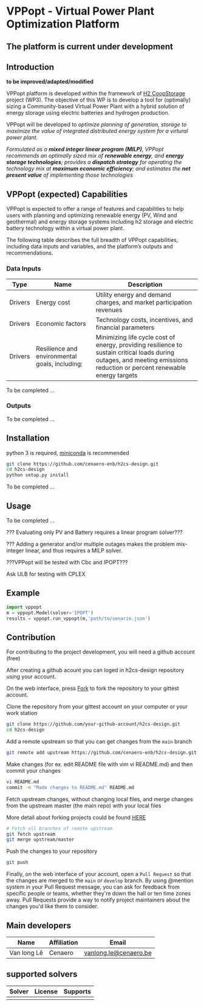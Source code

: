 # VPPopt - Virtual Power Plant Optimization Platform

## The platform is current under development

## Introduction

__to be improved/adapted/modified__

VPPopt platform is developed within the framework of [H2 CoopStorage](https://h2coopstorage.eu) project (WP3). The objective of this WP is to develop a tool for (optimally) sizing a Community-based Virtual Power Plant with a hybrid solution of energy storage using electric batteries and hydrogen production.

VPPopt will be developed to *optimize planning of generation, storage to maximize the value of integrated distributed energy system for a virtural power plant.*

*Formulated as a **mixed integer linear program (MILP)**, VPPopt recommends an optimally sized mix of **renewable energy**, and **energy storage technologies**; provides a **dispatch strategy** for operating the technology mix at **maximum economic efficiency**; and estimates the **net present value** of implementing those technologies*

## VPPopt (expected) Capabilities

VPPopt is expected to offer a range of features and capabilities to help users with planning and optimizing renewable energy (PV, Wind and geothermal) and energy storage systems including h2 storage and electric battery technology within a virtual power plant.

The following table describes the full breadth of VPPopt capabilities, including data inputs and variables, and the platform’s outputs and recommendations.

### Data Inputs

|Type |Name| Description|
|-------|-----------|-----------|
|Drivers|Energy cost|Utility energy and demand charges, and market participation revenues|
|Drivers|Economic factors|Technology costs, incentives, and financial parameters|
|Drivers|Resilience and environmental goals, including:|Minimizing life cycle cost of energy, providing resilience to sustain critical loads during outages, and meeting emissions reduction or percent renewable energy targets|

To be completed ...

### Outputs

To be completed ...

## Installation

python 3 is required, [miniconda]() is recommended

```bash
git clone https://github.com/cenaero-enb/h2cs-design.git
cd h2cs-design
python setup.py install
```

To be completed ...

## Usage

To be completed ...

??? Evaluating only PV and Battery requires a linear program solver???

??? Adding a generator and/or multiple outages makes the problem mix-integer linear, and thus requires a MILP solver.

???VPPopt will be tested with Cbc and IPOPT???

Ask ULB for testing with CPLEX

## Example

```python
import vppopt
m = vppopt.Model(solver='IPOPT')
results = vppopt.run_vppopt(m,'path/to/senario.json')
```

## Contribution

For contributing to the project development, you will need a github account (free)

After creating a github acount you can loged in h2cs-design repository using your account.

On the web interface, press [Fork](https://github.com/cenaero-enb/h2cs-design) to fork the repository to your gittest account.

Clone the repository from your gittest account on your computer or your work station

```bash
git clone https://github.com/your-github-account/h2cs-design.git
cd h2cs-design
```

Add a remote upstream so that you can get changes from the `main` branch

```bash
git remote add upstream https://github.com/cenaero-enb/h2cs-design.git
```

Make changes (for ex. edit README file with vim vi README.md) and then commit your changes

```bash
vi README.md
commit -m "Made changes to README.md" README.md
```

Fetch upstream changes, without changing local files, and merge changes from the upstream master (the main repo) with your local files

More detail about forking projects could be found [HERE](https://guides.github.com/activities/forking/)

```bash
# Fetch all branches of remote upstream
git fetch upstream
git merge upstream/master
```

Push the changes to your repository

```bash
git push
```

Finally, on the web interface of your account, open a `Pull Request` so that the changes are merged to the `main` or `develop` branch. By using @mention system in your Pull Request message, you can ask for feedback from specific people or teams, whether they're down the hall or ten time zones away. Pull Requests provide a way to notify project maintainers about the changes you'd like them to consider.

## Main developers

|Name|Affiliation|Email|
|-----|-----|-----|
|Van long Lê|Cenaero|vanlong.le@cenaero.be|

## supported solvers

|Solver|License|Supports|
|------|-----|------|
||||
